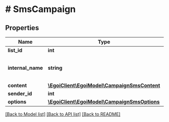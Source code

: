 # # SmsCampaign

## Properties

Name | Type | Description | Notes
------------ | ------------- | ------------- | -------------
**list_id** | **int** |  |
**internal_name** | **string** | SMS campaign internal name |
**content** | [**\EgoiClient\EgoiModel\CampaignSmsContent**](CampaignSmsContent.md) |  |
**sender_id** | **int** |  | [optional]
**options** | [**\EgoiClient\EgoiModel\CampaignSmsOptions**](CampaignSmsOptions.md) |  | [optional]

[[Back to Model list]](../../README.md#models) [[Back to API list]](../../README.md#endpoints) [[Back to README]](../../README.md)
